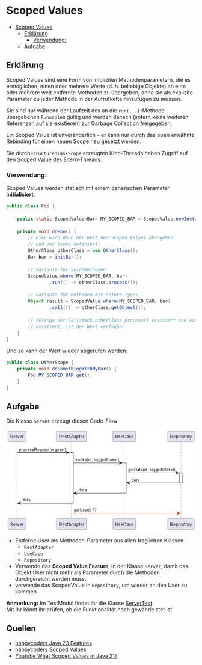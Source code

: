 # Scoped Values

<!-- TOC -->
* [Scoped Values](#scoped-values)
  * [Erklärung](#erklärung)
    * [Verwendung:](#verwendung)
  * [Aufgabe](#aufgabe)
<!-- TOC -->

## Erklärung
Scoped Values sind eine Form von impliziten Methodenparametern, die es ermöglichen, einen oder mehrere Werte (d. h. 
beliebige Objekte) an eine oder mehrere weit entfernte Methoden zu übergeben, ohne sie als explizite Parameter zu jeder 
Methode in der Aufrufkette hinzufügen zu müssen.

Sie sind nur während der Laufzeit des an die `run(...)`-Methode übergebenen `Runnable`s gültig und werden danach (sofern 
keine weiteren Referenzen auf sie existieren) zur Garbage Collection freigegeben.

Ein Scoped Value ist unveränderlich – er kann nur durch das oben erwähnte Rebinding für einen neuen Scope neu gesetzt 
werden.

Die durch`StructuredTaskScope` erzeugten Kind-Threads haben Zugriff auf den Scoped Value des Eltern-Threads.

### Verwendung:
Scoped Values werden statisch mit einem generischen Parameter **initialisiert**:
```java
public class Foo {
    
    public static ScopedValue<Bar> MY_SCOPED_BAR = ScopedValue.newInstance();
    
    private void doFoo() {
        // hier wird dann der Wert des Scoped Values übergeben
        // und der Scope definiert:
        OtherClass otherClass = new OtherClass();
        Bar bar = initBar();
        
        // Variante für void-Methoden
        ScopedValue.where(MY_SCOPED_BAR, bar)
                .run(() -> otherClass.process());
        
        // Variante für Methoden mit Return-Type:
        Object result = ScopedValue.where(MY_SCOPED_BAR, bar)
                .call(() -> otherClass.getObject());
        
        // Solange der Callstack otherClass.process() existiert und eine Referenz auf unser Scoped Value 
        // existiert, ist der Wert verfügbar
    }
}
```
Und so kann der Wert wieder abgerufen werden:

```java
public class OtherScope {
    private void doSomethingWithMyBar() {
        Foo.MY_SCOPED_BAR.get();
    }
}
```

## Aufgabe

Die Klasse `Server` erzeugt diesen Code-Flow:

![la](./ScopedValueSampleSequence.png)

- Entferne User als Methoden-Parameter aus allen fraglichen Klassen
  - `RestAdapter`
  - `UseCase`
  - `Repository`
- Verwende das **Scoped Value Feature**, in der Klasse `Server`,
damit das Objekt User nicht mehr als Parameter durch die Methoden durchgereicht werden muss.<br>
- verwende das ScopedValue in `Repository`, um wieder an den User zu kommen.

**Anmerkung:** Im TestModul findet ihr die Klasse 
[ServerTest](../../../../../../../test/java/ch/erni/javafeatures/scoped/values/ServerTest.java).<br>
Mit ihr könnt ihr prüfen, ob die Funktionalität noch gewährleistet ist.

## Quellen
- [happycoders Java 23 Features](https://www.happycoders.eu/de/java/java-23-features/#Scoped_Values_Third_Preview_-_JEP_481)
- [happycoders Scoped Values](https://www.happycoders.eu/de/java/scoped-values/)
- [Youtube What Scoped Values in Java 21?](https://www.youtube.com/watch?v=U2UgxHYO2bE)
